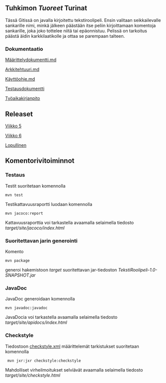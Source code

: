 ## Tuhkimon *Tuoreet* Turinat
Tässä Gitissä on javalla kirjoitettu tekstiroolipeli. Ensin valitaan seikkailevalle sankarille nimi, minkä jälkeen päästään itse peliin kirjoittamaan komentoja sankarille, joka joko tottelee niitä tai epäonnistuu. Pelissä on tarkoitus päästä äidin karkkilaatikolle ja ottaa se parempaan talteen.

### Dokumentaatio

[Määrittelydokumentti.md](https://github.com/Karvamahuli/otm-harjoitustyo/blob/master/laskarit/viikko1/m%C3%A4%C3%A4rittelydokumentti.md)

[Arkkitehtuuri.md](https://github.com/Karvamahuli/otm-harjoitustyo/blob/master/dokumentaatio/arkkitehtuuri.md)

[Käyttöohje.md](https://github.com/Karvamahuli/otm-harjoitustyo/blob/master/dokumentaatio/kayttoohje.md)

[Testausdokumentti](https://github.com/Karvamahuli/otm-harjoitustyo/blob/master/dokumentaatio/testausdokumentti.md)

[Työaikakirjanpito](https://github.com/Karvamahuli/otm-harjoitustyo/blob/master/dokumentaatio/tuntikirjanpito.md)

## Releaset

[Viikko 5](https://github.com/Karvamahuli/otm-harjoitustyo/releases/tag/viikko5)

[Viikko 6](https://github.com/Karvamahuli/otm-harjoitustyo/releases/tag/Viikko6)

[Lopullinen](https://github.com/Karvamahuli/otm-harjoitustyo/releases/tag/v1.0)

## Komentorivitoiminnot

### Testaus

Testit suoritetaan komennolla

```
mvn test
```

Testikattavuusraportti luodaan komennolla

```
mvn jacoco:report
```

Kattavuusraporttia voi tarkastella avaamalla selaimella tiedosto _target/site/jacoco/index.html_

### Suoritettavan jarin generointi

Komento

```
mvn package
```

generoi hakemistoon _target_ suoritettavan jar-tiedoston _TekstiRoolipeli-1.0-SNAPSHOT.jar_

### JavaDoc

JavaDoc generoidaan komennolla

```
mvn javadoc:javadoc
```

JavaDocia voi tarkastella avaamalla selaimella tiedosto _target/site/apidocs/index.html_

### Checkstyle

Tiedostoon [checkstyle.xml](https://github.com/Karvamahuli/otm-harjoitustyo/blob/master/TekstiRoolipeli/checkstyle.xml) määrittelemät tarkistukset suoritetaan komennolla

```
 mvn jxr:jxr checkstyle:checkstyle
```

Mahdolliset virheilmoitukset selviävät avaamalla selaimella tiedosto _target/site/checkstyle.html_
